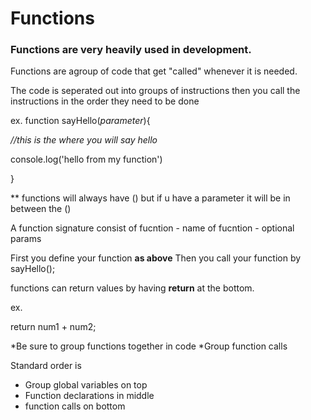 # Functions
### Functions are very heavily used in development. 

Functions are  agroup of code that get "called" whenever it is needed. 

The code is seperated out into groups of instructions
then you call the instructions in the order they need to be done

ex. 
function sayHello(*parameter*){

*//this is the where you will say hello*

  console.log('hello from my function')
  
}

** functions will always have () but if u have a parameter it will be in between the ()

A function signature consist of fucntion - name of fucntion - optional params

First you define your function **as above**
Then you call your function by
sayHello();

functions can return values by having **return** at the bottom. 

ex.

return num1 + num2;

*Be sure to group functions together in code
*Group function calls

Standard order is 
* Group global variables on top
* Function declarations in middle
* function calls on bottom


